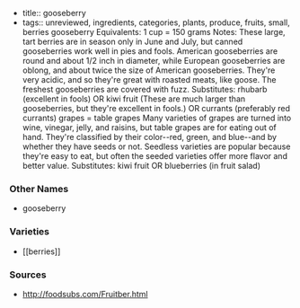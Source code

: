 - title:: gooseberry
- tags:: unreviewed, ingredients, categories, plants, produce, fruits, small, berries
gooseberry Equivalents: 1 cup = 150 grams Notes: These large, tart berries are in season only in June and July, but canned gooseberries work well in pies and fools. American gooseberries are round and about 1/2 inch in diameter, while European gooseberries are oblong, and about twice the size of American gooseberries. They're very acidic, and so they're great with roasted meats, like goose. The freshest gooseberries are covered with fuzz. Substitutes: rhubarb (excellent in fools) OR kiwi fruit (These are much larger than gooseberries, but they're excellent in fools.) OR currants (preferably red currants) grapes = table grapes Many varieties of grapes are turned into wine, vinegar, jelly, and raisins, but table grapes are for eating out of hand. They're classified by their color--red, green, and blue--and by whether they have seeds or not. Seedless varieties are popular because they're easy to eat, but often the seeded varieties offer more flavor and better value. Substitutes: kiwi fruit OR blueberries (in fruit salad)

### Other Names

* gooseberry

### Varieties

* [[berries]]

### Sources
* http://foodsubs.com/Fruitber.html

